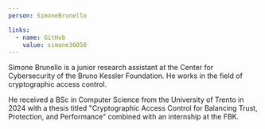 ```yaml
---
person: SimoneBrunello

links:
  - name: GitHub
    value: simone36050
---
```


Simone Brunello is a junior research assistant at the Center for Cybersecurity of the Bruno Kessler Foundation. He works in the field of cryptographic access control.

He received a BSc in Computer Science from the University of Trento in 2024 with a thesis titled "Cryptographic Access Control for Balancing Trust, Protection, and Performance" combined with an internship at the FBK.
